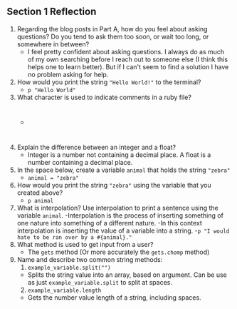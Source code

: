 ## Section 1 Reflection

1. Regarding the blog posts in Part A, how do you feel about asking questions? Do you tend to ask them too soon, or wait too long, or somewhere in between?
    - I feel pretty confident about asking questions. I always do as much of my own searching before I reach out to someone else (I think this helps one to learn better).
      But if I can't seem to find a solution I have no problem asking for help.
1. How would you print the string `"Hello World!"` to the terminal?
    - `p "Hello World"`
1. What character is used to indicate comments in a ruby file?
    - #
1. Explain the difference between an integer and a float?
    - Integer is a number not containing a decimal place. A float is a number containing a decimal place.
1. In the space below, create a variable `animal` that holds the string `"zebra"`
    - `animal = "zebra"`
1. How would you print the string `"zebra"` using the variable that you created above?
    - `p animal`
1. What is interpolation? Use interpolation to print a sentence using the variable `animal`.
    -Interpolation is the process of inserting something of one nature into something of a different nature.
    -In this context interpolation is inserting the value of a variable into a string.
    -`p "I would hate to be ran over by a #{animal}."`
1. What method is used to get input from a user?
    - The `gets` method (Or more accurately the `gets.chomp` method)
1. Name and describe two common string methods:
    1. `example_variable.split("")`
      - Splits the string value into an array, based on argument. Can be use as just `example_variable.split` to split at spaces.
    2. `example_variable.length`
      - Gets the number value length of a string, including spaces.
